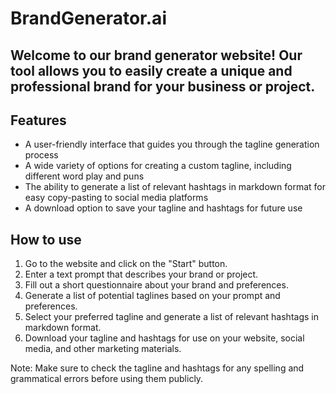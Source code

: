 # BrandGenerator.ai

## Welcome to our brand generator website! Our tool allows you to easily create a unique and professional brand for your business or project.



## **Features**
- A user-friendly interface that guides you through the tagline generation process
- A wide variety of options for creating a custom tagline, including different word play and puns
- The ability to generate a list of relevant hashtags in markdown format for easy copy-pasting to social media platforms
- A download option to save your tagline and hashtags for future use
## **How to use**
1. Go to the website and click on the "Start" button.
1. Enter a text prompt that describes your brand or project.
1. Fill out a short questionnaire about your brand and preferences.
1. Generate a list of potential taglines based on your prompt and preferences.
1. Select your preferred tagline and generate a list of relevant hashtags in markdown format.
1. Download your tagline and hashtags for use on your website, social media, and other marketing materials.

Note: Make sure to check the tagline and hashtags for any spelling and grammatical errors before using them publicly.

